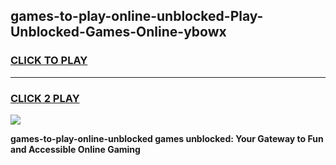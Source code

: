 
## games-to-play-online-unblocked-Play-Unblocked-Games-Online-ybowx
<h3>
<a href="https://premium76.site?title=games-to-play-online-unblocked&ref=25A">CLICK TO PLAY</a></h3>
<hr>

<h3>
<a href="https://premium76.site?title=games-to-play-online-unblocked&ref=25A">CLICK 2 PLAY</a>
  
</h3>

<a href="https://premium76.site?title=games-to-play-online-unblocked&ref=25A"><img src="https://clearcache.store/games.png"></a>


**games-to-play-online-unblocked games unblocked: Your Gateway to Fun and Accessible Online Gaming**
